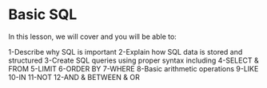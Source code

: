 # Basic SQL
In this lesson, we will cover and you will be able to:

1-Describe why SQL is important
2-Explain how SQL data is stored and structured
3-Create SQL queries using proper syntax including
4-SELECT & FROM
5-LIMIT
6-ORDER BY
7-WHERE
8-Basic arithmetic operations
9-LIKE
10-IN
11-NOT
12-AND & BETWEEN & OR

